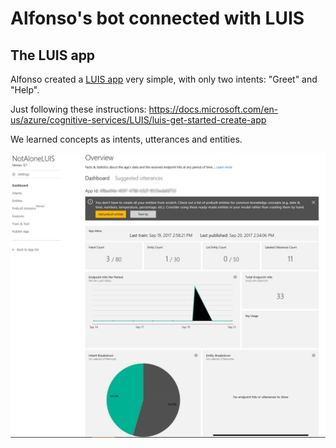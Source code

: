 # Alfonso's bot connected with LUIS

## The LUIS app
Alfonso created a [LUIS app](https://www.luis.ai/) very simple, with only two intents: "Greet" and "Help".

Just following these instructions: https://docs.microsoft.com/en-us/azure/cognitive-services/LUIS/luis-get-started-create-app 

We learned concepts as intents, utterances and entities.

![LUIS app Screenshot](https://github.com/isabelcabezasm/BotAndLUIS/blob/master/sample-luis.png)